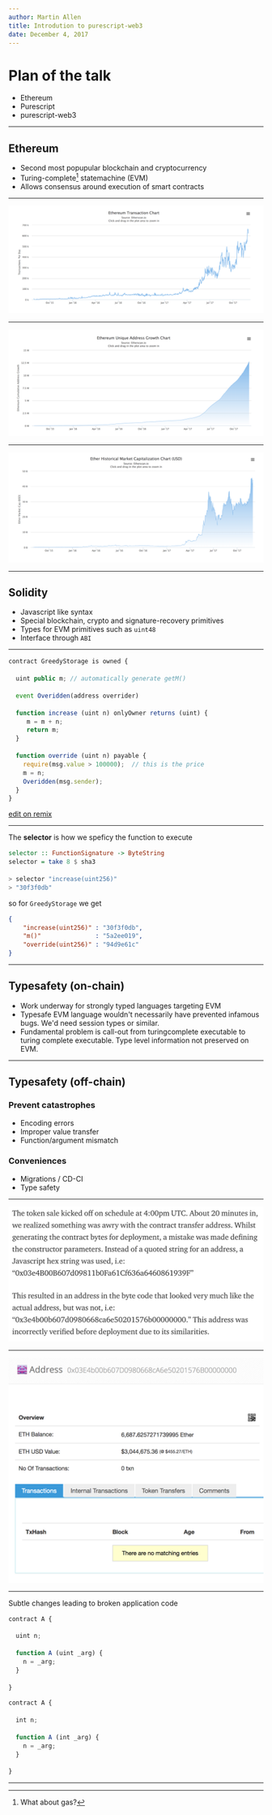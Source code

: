 ```yaml
---
author: Martin Allen
title: Introdution to purescript-web3
date: December 4, 2017
---
```


# Plan of the talk

* Ethereum
* Purescript
* purescript-web3

---

## Ethereum
- Second most popupular blockchain and cryptocurrency
- Turing-complete[^0] statemachine (EVM)
- Allows consensus around execution of smart contracts

[^0]: What about gas?

---

![source: etherscan.io as of 12/2/2017](images/txs.png)

---

![source: etherscan.io as of 12/2/2017](images/addresses.png)

---

![source: etherscan.io as of 12/2/2017](images/marketcap.png)

---

## Solidity
- Javascript like syntax
- Special blockchain, crypto and signature-recovery primitives
- Types for EVM primitives such as `uint48`
- Interface through `ABI`

---

```javascript
contract GreedyStorage is owned {
  
  uint public m; // automatically generate getM()
  
  event Overidden(address overrider)
  
  function increase (uint n) onlyOwner returns (uint) {
     m = m + n;
     return m;
  }
  
  function override (uint n) payable {
    require(msg.value > 100000);  // this is the price
    m = n;
    Overidden(msg.sender);
  }
}
```

[edit on remix](https://ethereum.github.io/browser-solidity/#version=soljson-v0.4.19+commit.c4cbbb05.js&optimize=undefined&gist=a90b20b6df66c98f7af2f912952d2b7d)

---

The **selector** is how we speficy the function to execute

```haskell
selector :: FunctionSignature -> ByteString
selector = take 8 $ sha3

> selector "increase(uint256)"
> "30f3f0db"
```

so for `GreedyStorage` we get

```json
{
    "increase(uint256)" : "30f3f0db",
    "m()"               : "5a2ee019",
    "override(uint256)" : "94d9e61c"
}
```

---

## Typesafety (on-chain)
- Work underway for strongly typed languages targeting EVM
- Typesafe EVM language wouldn't necessarily have prevented infamous bugs. We'd need session types or similar.
- Fundamental problem is call-out from turingcomplete executable to turing complete executable. Type level information not preserved on EVM.

---

## Typesafety (off-chain)

### Prevent catastrophes

- Encoding errors
- Improper value transfer
- Function/argument mismatch

### Conveniences

- Migrations / CD-CI
- Type safety

---

![REX token sale 7/31/2017](images/rex1.png)

---

![Balance of invalid account](images/rex2.png)

---
Subtle changes leading to broken application code

```javascript
contract A {
  
  uint n;
  
  function A (uint _arg) {
    n = _arg;
  }
  
}
```

```javascript
contract A {

  int n;
  
  function A (int _arg) {
    n = _arg;
  }
  
}
```

---

